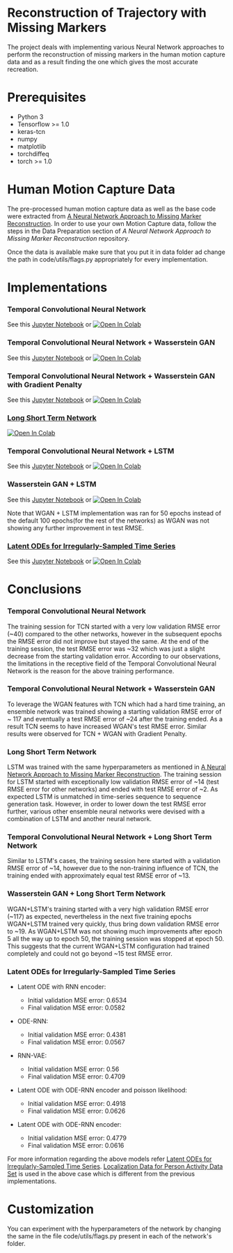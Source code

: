 # Reconstruction of Trajectory with Missing Markers

The project deals with implementing various Neural Network approaches to perform the reconstruction of missing markers in the human motion capture data and as a result finding the one which gives the most accurate recreation.

# Prerequisites

* Python 3
* Tensorflow >= 1.0
* keras-tcn
* numpy
* matplotlib
* torchdiffeq
* torch >= 1.0

# Human Motion Capture Data

The pre-processed human motion capture data as well as the base code were extracted from [A Neural Network Approach to Missing Marker Reconstruction](https://github.com/Svito-zar/NN-for-Missing-Marker-Reconstruction). In order to use your own Motion Capture data, follow the steps in the Data Preparation section of *A Neural Network Approach to Missing Marker Reconstruction* repository.

Once the data is available make sure that you put it in data folder ad change the path in code/utils/flags.py appropriately for every implementation.

# Implementations

### Temporal Convolutional Neural Network

See this [Jupyter Notebook](https://github.com/MeetGandhi/Reconstruction-of-Trajectory-with-Missing-Markers/blob/master/Temporal%20Convolutional%20Neural%20Network/TCN.ipynb) or [![Open In Colab](https://colab.research.google.com/assets/colab-badge.svg)](https://colab.research.google.com/drive/1TvyKyYiPAc3wMLbw-e5CIYFcaj8KyWCg)

### Temporal Convolutional Neural Network + Wasserstein GAN

See this [Jupyter Notebook](https://github.com/MeetGandhi/Reconstruction-of-Trajectory-with-Missing-Markers/blob/master/Temporal%20CNN%20%2B%20Wasserstein%20GAN/TCN_WGAN.ipynb) or [![Open In Colab](https://colab.research.google.com/assets/colab-badge.svg)](https://colab.research.google.com/drive/1jIAf_1XJLDRil7z6_NZomclrGp_4yGXw)

### Temporal Convolutional Neural Network + Wasserstein GAN with Gradient Penalty

See this [Jupyter Notebook](https://github.com/MeetGandhi/Reconstruction-of-Trajectory-with-Missing-Markers/blob/master/Temporal%20CNN%20%2B%20Wasserstein%20GAN%20with%20Gradient%20Penalty/TCN_WGAN_GP.ipynb) or [![Open In Colab](https://colab.research.google.com/assets/colab-badge.svg)](https://colab.research.google.com/drive/1yUxODlBlonchPvQ44J9kfReDvwlJx8_s)

### [Long Short Term Network](https://github.com/Svito-zar/NN-for-Missing-Marker-Reconstruction)

[![Open In Colab](https://colab.research.google.com/assets/colab-badge.svg)](https://colab.research.google.com/drive/1Sx0xBeTOc-9zu8LKadMPy4zmLi7H-Jhz)

### Temporal Convolutional Neural Network + LSTM

See this [Jupyter Notebook](https://github.com/MeetGandhi/Reconstruction-of-Trajectory-with-Missing-Markers/blob/master/Temporal%20CNN%20%2B%20LSTM/TCN_LSTM.ipynb) or [![Open In Colab](https://colab.research.google.com/assets/colab-badge.svg)](https://colab.research.google.com/drive/1_CUVh4rRRxq7d7TJKkG7fBFQ7jWwhPXs)

### Wasserstein GAN + LSTM

See this [Jupyter Notebook](https://github.com/MeetGandhi/Reconstruction-of-Trajectory-with-Missing-Markers/blob/master/Wasserstein%20GAN/WGAN.ipynb) or [![Open In Colab](https://colab.research.google.com/assets/colab-badge.svg)](https://colab.research.google.com/drive/1Q5iDNJBbk0wWcLbWPPplIIU6b6cqA1dV)

Note that WGAN + LSTM implementation was ran for 50 epochs instead of the default 100 epochs(for the rest of the networks) as WGAN was not showing any further improvement in test RMSE.

### [Latent ODEs for Irregularly-Sampled Time Series](https://github.com/YuliaRubanova/latent_ode)

See this [Jupyter Notebook](https://github.com/MeetGandhi/Reconstruction-of-Trajectory-with-Missing-Markers/blob/master/Latent%20ODEs%20for%20Irregularly-Sampled%20Time%20Series/Latent_ODEs_for_Irregularly_Sampled_Time_Series.ipynb) or [![Open In Colab](https://colab.research.google.com/assets/colab-badge.svg)](https://colab.research.google.com/drive/1X42HCkgZh-CsHqtEUVj_EE-CmAdNXCGP)

# Conclusions

### Temporal Convolutional Neural Network

The training session for TCN started with a very low validation RMSE error (~40) compared to the other networks, however in the subsequent epochs the RMSE error did not improve but stayed the same. At the end of the training session, the test RMSE error was ~32 which was just a slight decrease from the starting validation error. According to our observations, the limitations in the receptive field of the Temporal Convolutional Neural Network is the reason for the above training performance.

### Temporal Convolutional Neural Network + Wasserstein GAN

To leverage the WGAN features with TCN which had a hard time training, an ensemble network was trained showing a starting validation RMSE error of ~ 117 and eventually a test RMSE error of ~24 after the training ended. As a result TCN seems to have increased WGAN's test RMSE error. Similar results were observed for TCN + WGAN with Gradient Penalty.

### Long Short Term Network

LSTM was trained with the same hyperparameters as mentioned in [A Neural Network Approach to Missing Marker Reconstruction](https://github.com/Svito-zar/NN-for-Missing-Marker-Reconstruction). The training session for LSTM started with exceptionally low validation RMSE error of ~14 (test RMSE error for other networks) and ended with test RMSE error of ~2. As expected LSTM is unmatched in time-series sequence to sequence generation task. However, in order to lower down the test RMSE error further, various other ensemble neural networks were devised with a combination of LSTM and another neural network.

### Temporal Convolutional Neural Network + Long Short Term Network

Similar to LSTM's cases, the training session here started with a validation RMSE error of ~14, however due to the non-training influence of TCN, the training ended with approximately equal test RMSE error of ~13.

### Wasserstein GAN + Long Short Term Network

WGAN+LSTM's training started with a very high validation RMSE error (~117) as expected, nevertheless in the next five training epochs WGAN+LSTM trained very quickly, thus bring down validation RMSE error to ~19. As WGAN+LSTM was not showing much improvements after epoch 5 all the way up to epoch 50, the training session was stopped at epoch 50. This suggests that the current WGAN+LSTM configuration had trained completely and could not go beyond ~15 test RMSE error.

### Latent ODEs for Irregularly-Sampled Time Series

* Latent ODE with RNN encoder: 
     - Initial validation MSE error: 0.6534
     - Final validation MSE error: 0.0582
 
 * ODE-RNN: 
     - Initial validation MSE error: 0.4381
     - Final validation MSE error: 0.0567
     
 * RNN-VAE: 
     - Initial validation MSE error: 0.56
     - Final validation MSE error: 0.4709
     
 * Latent ODE with ODE-RNN encoder and poisson likelihood: 
     - Initial validation MSE error: 0.4918
     - Final validation MSE error: 0.0626
     
 * Latent ODE with ODE-RNN encoder:
     - Initial validation MSE error: 0.4779
     - Final validation MSE error: 0.0616
     
For more information regarding the above models refer [Latent ODEs for Irregularly-Sampled Time Series](https://arxiv.org/abs/1907.03907). [Localization Data for Person Activity Data Set](https://archive.ics.uci.edu/ml/datasets/Localization+Data+for+Person+Activity/) is used in the above case which is different from the previous implementations.

# Customization

You can experiment with the hyperparameters of the network by changing the same in the file code/utils/flags.py present in each of the network's folder.
